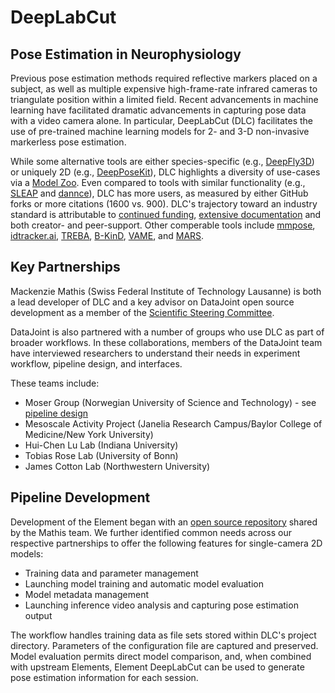 # DeepLabCut

## Pose Estimation in Neurophysiology

Previous pose estimation methods required reflective markers placed on a subject, as well as multiple expensive high-frame-rate infrared cameras to triangulate position within a limited field. Recent advancements in machine learning have facilitated dramatic advancements in capturing pose data with a video camera alone. In particular, DeepLabCut (DLC) facilitates the use of pre-trained machine learning models for 2- and 3-D non-invasive markerless pose estimation. 

While some alternative tools are either species-specific (e.g., [DeepFly3D](https://github.com/NeLy-EPFL/DeepFly3D)) or uniquely 2D (e.g., [DeepPoseKit](https://github.com/jgraving/DeepPoseKit)), DLC highlights a diversity of use-cases via a [Model Zoo](http://www.mackenziemathislab.org/dlc-modelzoo). Even compared to tools with similar functionality (e.g., [SLEAP](https://github.com/murthylab/sleap) and [dannce](https://github.com/spoonsso/dannce)), DLC has more users, as measured by either GitHub forks or more citations (1600 vs. 900). DLC's trajectory toward an industry standard is attributable to [continued funding](http://www.mackenziemathislab.org/deeplabcutblog/2020/11/18/czidlc), [extensive documentation](https://deeplabcut.github.io/DeepLabCut/docs/intro.html) and both creator- and peer-support. Other comperable tools include [mmpose](https://github.com/open-mmlab/mmpose), [idtracker.ai](idtracker.ai), [TREBA](https://github.com/neuroethology/TREBA), [B-KinD](https://github.com/neuroethology/BKinD), [VAME](https://github.com/LINCellularNeuroscience/VAME), and [MARS](https://github.com/neuroethology/MARS).

## Key Partnerships

Mackenzie Mathis (Swiss Federal Institute of Technology Lausanne) is both a lead developer of DLC and a key advisor on DataJoint open source development as a member of the [Scientific Steering Committee](../management/governance.md).

DataJoint is also partnered with a number of groups who use DLC as part of broader workflows. In these collaborations, members of the DataJoint team have interviewed researchers to understand their needs in experiment workflow, pipeline design, and interfaces.

These teams include:

- Moser Group (Norwegian University of Science and Technology) - see [pipeline design](https://moser-pipelines.readthedocs.io/en/latest/imaging/dlc.html)
- Mesoscale Activity Project (Janelia Research Campus/Baylor College of Medicine/New York University)
- Hui-Chen Lu Lab (Indiana University)
- Tobias Rose Lab (University of Bonn)
- James Cotton Lab (Northwestern University)

## Pipeline Development

Development of the Element began with an [open source repository](https://github.com/MMathisLab/DataJoint_Demo_DeepLabCut) shared by the Mathis team. We further identified common needs across our respective partnerships to offer the following features for single-camera 2D models:

- Training data and parameter management
- Launching model training and automatic model evaluation
- Model metadata management
- Launching inference video analysis and capturing pose estimation output

The workflow handles training data as file sets stored within DLC's project directory. Parameters of the configuration file are captured and preserved. Model evaluation permits direct model comparison, and, when combined with upstream Elements, Element DeepLabCut can be used to generate pose estimation information for each session.
